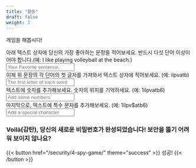 ```yaml
---
title: "활동"
draft: false
weight: 3
---
```


게임을 해봅시다!

<form accept-charset="UTF-8" action="https://formkeep.com/f/exampletoken" method="POST">
  <input type="hidden" name="utf8" value="✓">
  아래 텍스트 상자에 당신의 가장 좋아하는 문장을 적어보세요. 반드시 다섯 단어 이상이어야 합니다.(예: I like playing volleyball at the beach.)<input type="email"  name="email" placeholder="Your Favorite sentence.">
</br>
   이제 위 문장의 각 단어의 첫 글자를 가져와서 텍스트 상자에 적어보세요.
(예: ilpvatb)
  <input type="text" name="name" placeholder="The first letter of each word">
</br>
   텍스트에 숫자를 추가해보세요. 숫자의 위치를 기억하세요.
(예: 1ilpvatb6)
  <input type="tel" name="phone" placeholder="Add some numbers">
</br>
마지막으로, 텍스트에 특수 문자를 추가해보세요.
(예: 1ilpv$atb6)
  <input type="tel" name="phone" placeholder="Add a special character">

</br>
</form>

### Voilà(감탄), 당신의 새로운 비밀번호가 완성되었습니다! 보안을 뚫기 어려워 보이지 않나요?

{{< button href="/security/4-spy-game/" theme="success" >}} 성공! {{< /button >}}